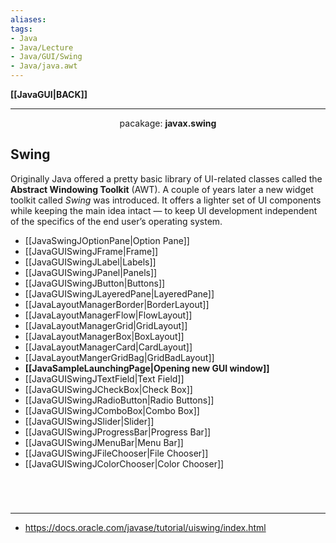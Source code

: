 ```yaml
---
aliases:
tags:
- Java
- Java/Lecture
- Java/GUI/Swing
- Java/java.awt
---
```

**[[JavaGUI|BACK]]**

---
<center>pacakage: <strong>javax.swing</strong></center>

## Swing
Originally Java offered a pretty basic library of UI-related classes called the **Abstract Windowing Toolkit** (AWT). A couple of years later a new widget toolkit called *Swing* was introduced. It offers a lighter set of UI components while keeping the main idea intact — to keep UI development independent of the specifics of the end user’s operating system.

- [[JavaSwingJOptionPane|Option Pane]]
- [[JavaGUISwingJFrame|Frame]]
- [[JavaGUISwingJLabel|Labels]]
- [[JavaGUISwingJPanel|Panels]]
- [[JavaGUISwingJButton|Buttons]]
- [[JavaGUISwingJLayeredPane|LayeredPane]]
- [[JavaLayoutManagerBorder|BorderLayout]]
- [[JavaLayoutManagerFlow|FlowLayout]]
- [[JavaLayoutManagerGrid|GridLayout]]
- [[JavaLayoutManagerBox|BoxLayout]]
- [[JavaLayoutManagerCard|CardLayout]]
- [[JavaLayoutMangerGridBag|GridBadLayout]]
- **[[JavaSampleLaunchingPage|Opening new GUI window]]**
- [[JavaGUISwingJTextField|Text Field]]
- [[JavaGUISwingJCheckBox|Check Box]]
- [[JavaGUISwingJRadioButton|Radio Buttons]]
- [[JavaGUISwingJComboBox|Combo Box]]
- [[JavaGUISwingJSlider|Slider]]
- [[JavaGUISwingJProgressBar|Progress Bar]]
- [[JavaGUISwingJMenuBar|Menu Bar]]
- [[JavaGUISwingJFileChooser|File Chooser]]
- [[JavaGUISwingJColorChooser|Color Chooser]]

<br>

# 
---
- https://docs.oracle.com/javase/tutorial/uiswing/index.html